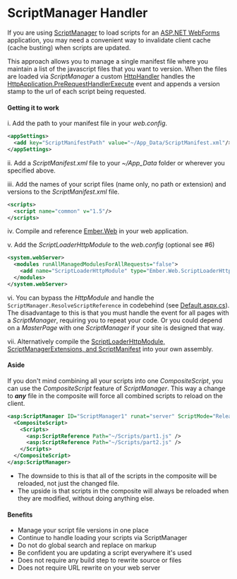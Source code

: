 ScriptManager Handler
=============================

If you are using [ScriptManager](http://msdn.microsoft.com/en-us/library/system.web.ui.scriptmanager(v=vs.110).aspx) to load scripts for an [ASP.NET WebForms](http://www.asp.net/web-forms) application, you may need a convenient way to invalidate client cache (cache busting) when scripts are updated.

This approach allows you to manage a single manifest file where you maintain a list of the javascript files that you want to version. When the files are loaded via *ScriptManager* a custom [HttpHandler](http://msdn.microsoft.com/en-us/library/ms227675(v=vs.85).aspx) handles the [HttpApplication.PreRequestHandlerExecute](http://msdn.microsoft.com/en-us/library/system.web.httpapplication.prerequesthandlerexecute(v=vs.110).aspx) event and appends a version stamp to the url of each script being requested.

#### Getting it to work
i. Add the path to your manifest file in your *web.config*.
```xml
<appSettings>
  <add key="ScriptManifestPath" value="~/App_Data/ScriptManifest.xml"/>
</appSettings>
```
ii. Add a *ScriptManifest.xml* file to your *~/App_Data* folder or wherever you specified above.

iii. Add the names of your script files (name only, no path or extension) and versions to the *ScriptManifest.xml* file.
```xml
<scripts>
  <script name="common" v="1.5"/>
</scripts>
```
iv. Compile and reference [Ember.Web](http://github.com/EmberConsultingGroup/ScriptManagerHandler/tree/master/Ember.Web) in your web application.

v. Add the *ScriptLoaderHttpModule* to the *web.config* (optional see #6)
```xml
<system.webServer>
  <modules runAllManagedModulesForAllRequests="false">
    <add name="ScriptLoaderHttpModule" type="Ember.Web.ScriptLoaderHttpModule" preCondition="managedHandler" />
  </modules>    
</system.webServer>
```

vi. You can bypass the *HttpModule* and handle the `ScriptManager.ResolveScriptReference` in codebehind (see [Default.aspx.cs](https://github.com/EmberConsultingGroup/ScriptManagerHandler/blob/master/Website/Default.aspx.cs)). The disadvantage to this is that you must handle the event for all pages with a *ScriptManager*, requiring you to repeat your code. Or you could depend on a *MasterPage* with one *ScriptManager* if your site is designed that way.

vii. Alternatively compile the [ScriptLoaderHttpModule, ScriptManagerExtensions, and ScriptManifest](https://github.com/EmberConsultingGroup/ScriptManagerHandler/tree/master/Ember.Web) into your own assembly.

#### Aside
If you don't mind combining all your scripts into one *CompositeScript*, you can use the *CompositeScript* feature of *ScriptManager*. This way a change to ***any*** file in the composite will force all combined scripts to reload on the client.
```xml
<asp:ScriptManager ID="ScriptManager1" runat="server" ScriptMode="Release">
  <CompositeScript>
    <Scripts>
      <asp:ScriptReference Path="~/Scripts/part1.js" />
      <asp:ScriptReference Path="~/Scripts/part2.js" />
    </Scripts>
  </CompositeScript>
</asp:ScriptManager>
```

* The downside to this is that all of the scripts in the composite will be reloaded, not just the changed file.
* The upside is that scripts in the composite will always be reloaded when they are modified, without doing anything else.


#### Benefits
* Manage your script file versions in one place
* Continue to handle loading your scripts via ScriptManager
* Do not do global search and replace on markup
* Be confident you are updating a script everywhere it's used
* Does not require any build step to rewrite source or files
* Does not require URL rewrite on your web server
